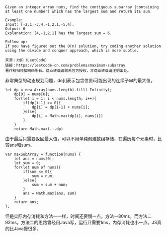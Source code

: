 ```
Given an integer array nums, find the contiguous subarray (containing at least one number) which has the largest sum and return its sum.

Example:
Input: [-2,1,-3,4,-1,2,1,-5,4],
Output: 6
Explanation: [4,-1,2,1] has the largest sum = 6.

Follow up:
If you have figured out the O(n) solution, try coding another solution using the divide and conquer approach, which is more subtle.

来源：力扣（LeetCode）
链接：https://leetcode-cn.com/problems/maximum-subarray
著作权归领扣网络所有。商业转载请联系官方授权，非商业转载请注明出处。
```
非常典型的动态规划问题，do[i]表示包含位置i可能出现的连续子串的最大值。
```
let dp = new Array(nums.length).fill(-Infinity);
    dp[0] = nums[0];
    for(let i = 1; i < nums.length; i++){
        if(dp[i-1] >= 0){
            dp[i] = dp[i-1] + nums[i];
        }else{
            dp[i] = Math.max(dp[i], nums[i])
        }
    }
    return Math.max(...dp)
```
由于最后只需要返回最大值，可以不用单纯创建数组存储，在遍历每个元素时，比较ans和sum。
```
var maxSubArray = function(nums) {
    let ans = nums[0];
    let sum = 0;
    for(let num of nums){
        if(sum <= 0){
            sum = num;
        }else{
            sum = sum + num;
        }
        ans = Math.max(ans, sum)
    }
    return ans;
};
```
但是实际内存消耗和方法一一样，时间还要慢一点，方法一80ms，而方法二92ms。方法二的思路曾经用Java写，运行只需要1ms，内存消耗也小一点。JS真的比Java慢很多。
